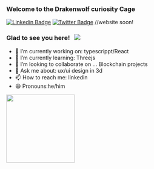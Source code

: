 ### Welcome to the Drakenwolf curiosity Cage

[![Linkedin Badge](https://img.shields.io/badge/-LinkedIn-0e76a8?style=flat-square&logo=Linkedin&logoColor=white)](www.linkedin.com/in/hans-haar)
[![Twitter Badge](https://img.shields.io/badge/-Twitter-00acee?style=flat-square&logo=Twitter&logoColor=white)](https://twitter.com/DevDraken)
//website soon!
### Glad to see you here! &nbsp; ![](https://visitor-badge.glitch.me/badge?page_id=Drakenwolf.Drakenwolf)

- 🔭 I’m currently working on: typescrippt/React
- 🌱 I’m currently learning:  Threejs
- 👯 I’m looking to collaborate on ... Blockchain projects
- 💬 Ask me about:  ux/ui design in 3d
- 📫 How to reach me:  linkedin
- 😄 Pronouns:he/him


<img height="180em" src="https://github-readme-stats.vercel.app/api?username=Drakenwolf&show_icons=true&theme=prussian&hide_border=true&&count_private=true&include_all_commits=true" />
